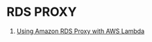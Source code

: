 # RDS PROXY
1. [Using Amazon RDS Proxy with AWS Lambda](https://aws.amazon.com/blogs/compute/using-amazon-rds-proxy-with-aws-lambda/)

